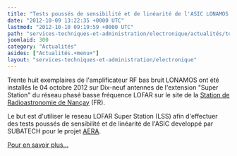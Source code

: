 ```yaml
---
title: "Tests poussés de sensibilité et de linéarité de l'ASIC LONAMOS sur LSS"
date: "2012-10-09 13:22:35 +0000 UTC"
lastmod: "2012-10-10 09:19:59 +0000 UTC"
path: "services-techniques-et-administration/electronique/actualités/toto.md"
joomlaid: 300
category: "Actualités"
asides: ["Actualités.+menu+"]
layout: "services-techniques-et-administration/electronique"
---
```

Trente huit exemplaires de l'amplificateur RF bas bruit LONAMOS ont été installés le 04 octobre 2012 sur Dix-neuf antennes de l'extension "Super Station" du réseau phasé basse fréquence LOFAR sur le site de la [Station de Radioastronomie de Nançay](http://www.obs-nancay.fr "Station de Radioastronomie de Nançay") (FR).

Le but est d'utiliser le reseau LOFAR Super Station (LSS) afin d'effectuer des tests poussés de sensibilité et de linéarité de l'ASIC developpé par SUBATECH pour le projet [AERA](/recherche/astro/astro-presentation.md).

[Pour en savoir plus...](http://www.obs-nancay.fr/index.php?option=com_content&view=category&layout=blog&id=68&Itemid=211 "Installation de l'amplificateur -Subatech D.Charrier- sur MR-03")
